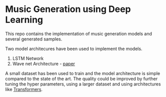 # Music Generation using Deep Learning
This repo contains the implementation of music generation models and several generated samples.

Two model architecures have been used to implement the models.
1. LSTM Network
2. Wave net Architecture - [paper](https://arxiv.org/abs/1609.03499)

A small dataset has been used to train and the model architecture is simple compared to the state of the art. The quality could be improved by further tuning the hyper parameters, using a larger dataset and using architectures like [Transformers](https://arxiv.org/abs/1706.03762).
